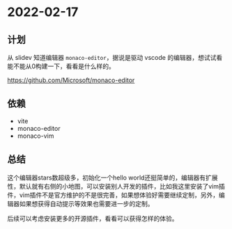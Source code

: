 # 2022-02-17

## 计划

从 slidev 知道编辑器 `monaco-editor`，据说是驱动 vscode 的编辑器，想试试看能不能从0构建一下，看看是什么样的。

https://github.com/Microsoft/monaco-editor

## 依赖

* vite
* monaco-editor
* monaco-vim

## 总结

这个编辑器stars数超级多，初始化一个hello world还挺简单的，编辑器有扩展性，默认就有右侧的小地图，可以安装别人开发的插件，比如我这里安装了vim插件，vim插件不是官方维护的不是很完善，如果想体验好需要继续定制，另外，编辑器如果想获得自动提示等效果也需要进一步的定制。

后续可以考虑安装更多的开源插件，看看可以获得怎样的体验。
